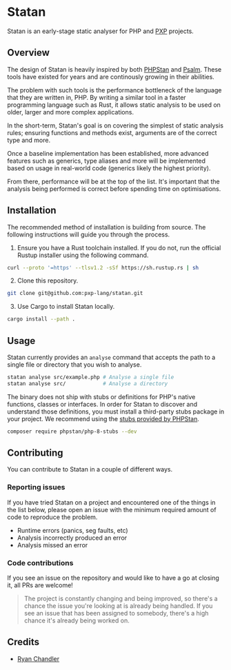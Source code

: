 # Statan

Statan is an early-stage static analyser for PHP and [PXP](https://pxplang.org) projects.

## Overview

The design of Statan is heavily inspired by both [PHPStan](https://phpstan.org) and [Psalm](https://psalm.dev). These tools have existed for years and are continously growing in their abilities.

The problem with such tools is the performance bottleneck of the language that they are written in, PHP. By writing a similar tool in a faster programming language such as Rust, it allows static analysis to be used on older, larger and more complex applications.

In the short-term, Statan's goal is on covering the simplest of static analysis rules; ensuring functions and methods exist, arguments are of the correct type and more.

Once a baseline implementation has been established, more advanced features such as generics, type aliases and more will be implemented based on usage in real-world code (generics likely the highest priority).

From there, performance will be at the top of the list. It's important that the analysis being performed is correct before spending time on optimisations.

## Installation

The recommended method of installation is building from source. The following instructions will guide you through the process.

1. Ensure you have a Rust toolchain installed. If you do not, run the official Rustup installer using the following command.

```sh
curl --proto '=https' --tlsv1.2 -sSf https://sh.rustup.rs | sh
```

2. Clone this repository.

```sh
git clone git@github.com:pxp-lang/statan.git
```

3. Use Cargo to install Statan locally.

```sh
cargo install --path .
```

## Usage

Statan currently provides an `analyse` command that accepts the path to a single file or directory that you wish to analyse.

```sh
statan analyse src/example.php # Analyse a single file
statan analyse src/            # Analyse a directory
```

The binary does not ship with stubs or definitions for PHP's native functions, classes or interfaces. In order for Statan to discover and understand those definitions, you must install a third-party stubs package in your project. We recommend using the [stubs provided by PHPStan](https://github.com/phpstan/php-8-stubs).

```sh
composer require phpstan/php-8-stubs --dev
```

## Contributing

You can contribute to Statan in a couple of different ways.

### Reporting issues

If you have tried Statan on a project and encountered one of the things in the list below, please open an issue with the minimum required amount of code to reproduce the problem.
* Runtime errors (panics, seg faults, etc)
* Analysis incorrectly produced an error
* Analysis missed an error

### Code contributions

If you see an issue on the repository and would like to have a go at closing it, all PRs are welcome!

> The project is constantly changing and being improved, so there's a chance the issue you're looking at is already being handled. If you see an issue that has been assigned to somebody, there's a high chance it's already being worked on. 

## Credits

* [Ryan Chandler](https://github.com/ryangjchandler)